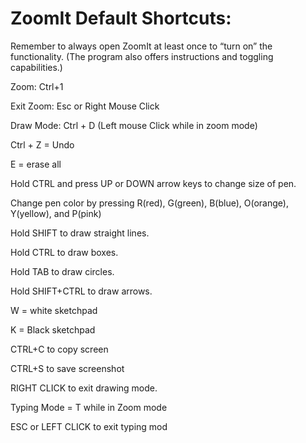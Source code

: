 # ZoomIt Default Shortcuts:

Remember to always open ZoomIt at least once to “turn
on” the functionality. (The program also offers
instructions and toggling capabilities.)

Zoom: Ctrl+1

Exit Zoom: Esc or Right Mouse Click

Draw Mode: Ctrl + D (Left mouse Click while in zoom
mode)

Ctrl + Z = Undo

E = erase all

Hold CTRL and press UP or DOWN arrow keys to change
size of pen.

Change pen color by pressing R(red), G(green),
B(blue), O(orange), Y(yellow), and P(pink)

Hold SHIFT to draw straight lines.

Hold CTRL to draw boxes.

Hold TAB to draw circles.

Hold SHIFT+CTRL to draw arrows.

W = white sketchpad

K = Black sketchpad

CTRL+C to copy screen

CTRL+S to save screenshot

RIGHT CLICK to exit drawing mode.

Typing Mode = T while in Zoom mode

ESC or LEFT CLICK to exit typing mod
